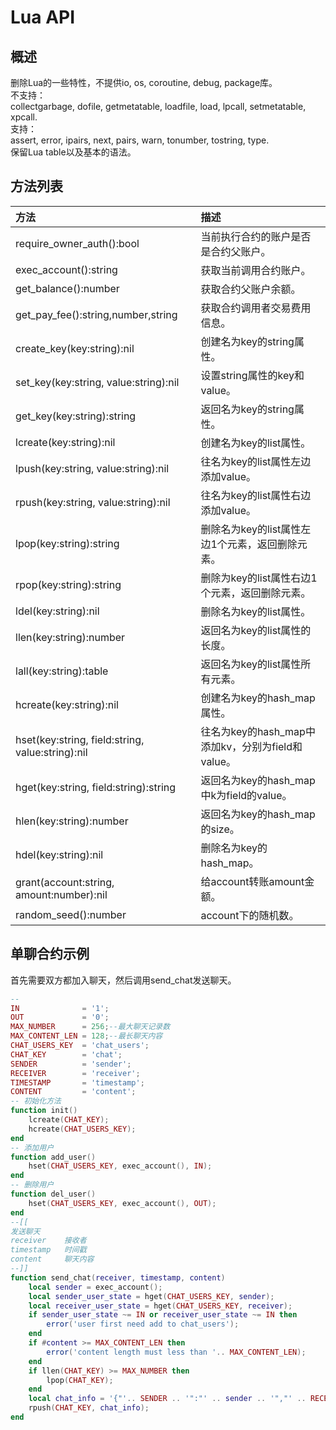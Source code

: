 # Lua API

## 概述

删除Lua的一些特性，不提供io, os, coroutine, debug, package库。<br/>
不支持：<br/>
collectgarbage, dofile, getmetatable, loadfile, load, lpcall, setmetatable, xpcall.<br/>
支持：<br/>
assert, error, ipairs, next, pairs, warn, tonumber, tostring, type.<br/>
保留Lua table以及基本的语法。<br/>

## 方法列表
| 方法                                          | 描述                              			|
| :-------------------------------------------------- | :------------------------------             |
|require_owner_auth():bool                              | 当前执行合约的账户是否是合约父账户。 |
|exec_account():string                                 	| 获取当前调用合约账户。              |
|get_balance():number                                	| 获取合约父账户余额。         |
|get_pay_fee():string,number,string                     | 获取合约调用者交易费用信息。                 |
|create_key(key:string):nil                             | 创建名为key的string属性。                    |
|set_key(key:string, value:string):nil                  | 设置string属性的key和value。                 |
|get_key(key:string):string                             | 返回名为key的string属性。                   |
|lcreate(key:string):nil								|创建名为key的list属性。                        |
|lpush(key:string, value:string):nil					|往名为key的list属性左边添加value。              |
|rpush(key:string, value:string):nil					|往名为key的list属性右边添加value。              |
|lpop(key:string):string								|删除名为key的list属性左边1个元素，返回删除元素。|
|rpop(key:string):string								|删除为key的list属性右边1个元素，返回删除元素。|
|ldel(key:string):nil									|删除名为key的list属性。                        |
|llen(key:string):number								|返回名为key的list属性的长度。                  |
|lall(key:string):table									|返回名为key的list属性所有元素。                 |
|hcreate(key:string):nil								|创建名为key的hash_map属性。                    |
|hset(key:string, field:string, value:string):nil		|往名为key的hash_map中添加kv，分别为field和value。|
|hget(key:string, field:string):string					|返回名为key的hash_map中k为field的value。       |
|hlen(key:string):number								|返回名为key的hash_map的size。                  |
|hdel(key:string):nil									|删除名为key的hash_map。                       |
|grant(account:string, amount:number):nil				|给account转账amount金额。                     |
|random_seed():number									|account下的随机数。                             |

## 单聊合约示例

首先需要双方都加入聊天，然后调用send_chat发送聊天。

```lua
-- 
IN 	            = '1';
OUT             = '0';
MAX_NUMBER      = 256;--最大聊天记录数
MAX_CONTENT_LEN = 128;--最长聊天内容
CHAT_USERS_KEY 	= 'chat_users';
CHAT_KEY 		= 'chat';
SENDER 			= 'sender';
RECEIVER 		= 'receiver';
TIMESTAMP 		= 'timestamp';
CONTENT			= 'content';
-- 初始化方法
function init()
    lcreate(CHAT_KEY);
	hcreate(CHAT_USERS_KEY);
end
-- 添加用户
function add_user()
	hset(CHAT_USERS_KEY, exec_account(), IN);
end
-- 删除用户
function del_user()
	hset(CHAT_USERS_KEY, exec_account(), OUT);
end
--[[
发送聊天
receiver 	接收者
timestamp 	时间戳
content		聊天内容
--]]
function send_chat(receiver, timestamp, content)
	local sender = exec_account();
	local sender_user_state = hget(CHAT_USERS_KEY, sender);
	local receiver_user_state = hget(CHAT_USERS_KEY, receiver);
	if sender_user_state ~= IN or receiver_user_state ~= IN then
		error('user first need add to chat_users');
	end
	if #content >= MAX_CONTENT_LEN then
		error('content length must less than '.. MAX_CONTENT_LEN);
	end
	if llen(CHAT_KEY) >= MAX_NUMBER then
		lpop(CHAT_KEY);
	end
    local chat_info = '{"'.. SENDER .. '":"' .. sender .. '","' .. RECEIVER .. '":"' .. receiver .. '","'.. TIMESTAMP .. '":' .. timestamp ..',"'.. CONTENT .. '":"' .. content .. '"}';
	rpush(CHAT_KEY, chat_info);
end
```